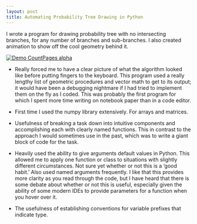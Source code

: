 ```yaml
---
layout: post
title: Automating Probability Tree Drawing in Python
---
```

I wrote a program for drawing probability tree with no intersecting branches, for any number of branches and sub-branches.
I also created animation to show off the cool geometry behind it.

[![Demo CountPages alpha](https://j.gifs.com/r0B6nk.gif)](https://www.youtube.com/watch?v=tyIMAtRVS4w&feature=youtu.be)


* Really forced me to have a clear picture of what the algorithm looked like before putting fingers to the keyboard.  This program used a really lengthy list of geometric procedures and vector math to get to its output; it would have been a debugging nightmare if I had tried to implement them on the fly as I coded.  This was probably the first program for which I spent more time writing on notebook paper than in a code editor.

* First time I used the numpy library extensively.  For arrays and matrices.

* Usefulness of breaking a task down into intuitive components and accomplishing each with clearly named functions.  This in contrast to the approach I would sometimes use in the past, which was to write a giant block of code for the task.

* Heavily used the ability to give arguments default values in Python.  This allowed me to apply one function or class to situations with slightly different circumstances.  Not sure yet whether or not this is a ‘good habit.’  Also used named arguments frequently.  I like that this provides more clarity as you read through the code, but I have heard that there is some debate about whether or not this is useful, especially given the ability of some modern IDEs to provide parameters for a function when you hover over it.

* The usefulness of establishing conventions for variable prefixes that indicate type.

